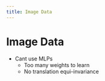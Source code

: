 ```yaml
---
title: Image Data
---
```


# Image Data
- Cant use MLPs 
	- Too many weights to learn
	- No translation equi-invariance


















































